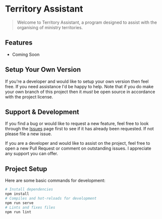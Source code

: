 # Territory Assistant

> Welcome to Territory Assistant, a program designed to assist with the organising of ministry territories.

## Features

* Coming Soon

## Setup Your Own Version

If you're a developer and would like to setup your own version then feel free. If you need assistance I'd be happy to help. Note that if you do make your own branch of this project then it _must_ be open source in accordance with the project license.

## Support & Development

If you find a bug or would like to request a new feature, feel free to look through the [Issues](https://github.com/BenShelton/territory-assistant/issues) page first to see if it has already been requested. If not please file a new issue.

If you are a developer and would like to assist on the project, feel free to open a new Pull Request or comment on outstanding issues. I appreciate any support you can offer.

## Project Setup

Here are some basic commands for development:

``` bash
# Install dependencies
npm install
# Compiles and hot-reloads for development
npm run serve
# Lints and fixes files
npm run lint
```
